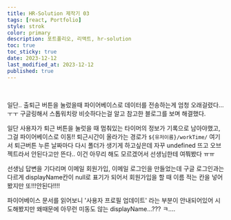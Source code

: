 ```yaml
---
title: HR-Solution 제작기 03
tags: [react, Portfolio]
style: strok
color: primary
description: 포트폴리오, 리액트, hr-solution
toc: true
toc_sticky: true
date: 2023-12-12
last_modified_at: 2023-12-12
published: true
---
```

<br>

일단.. 출퇴근 버튼을 눌렀을때 파이어베이스로 데이터를 전송하는게 엄청 오래걸렸다...ㅜㅜ
구글링해서 스톱워치랑 비슷하다는걸 알고 참고한 블로그를 보며 해결했다.

일단 사용자가 퇴근 버튼을 눌럿을 때 멈춰있는 타이머의 정보가 기록으로 남아야했고, 그걸 파이어베이스로 이동!!
퇴근시간이 올라가는 경로가 `${유저이름}/workTime/`
여기서 퇴근버튼 누른 날짜마다 다시 폴더가 생기게 하고싶은데
자꾸 undefined 뜨고 오브젝트라서 안된다고만 뜬다.. 이건 아무리 해도 모르겠어서 선생님한테 여쭤봤다 ㅠㅠ

선생님 답변을 기다리며 이메일 회원가입, 이메일 로그인을 만들었는데
구글 로그인과는 다르게 displayName칸이 null로 표기가 되어서
회원가입을 할 때 이름 적는 칸을 넣어봤지만 또!!!안된다!!!!

파이어베이스 문서를 읽어보니 '사용자 프로필 업데이트' 라는 부분이 안내되어있어 시도해봤지만
왜때문에 아무런 미동도 않는 displayName...??? ㅋ....


<br>
